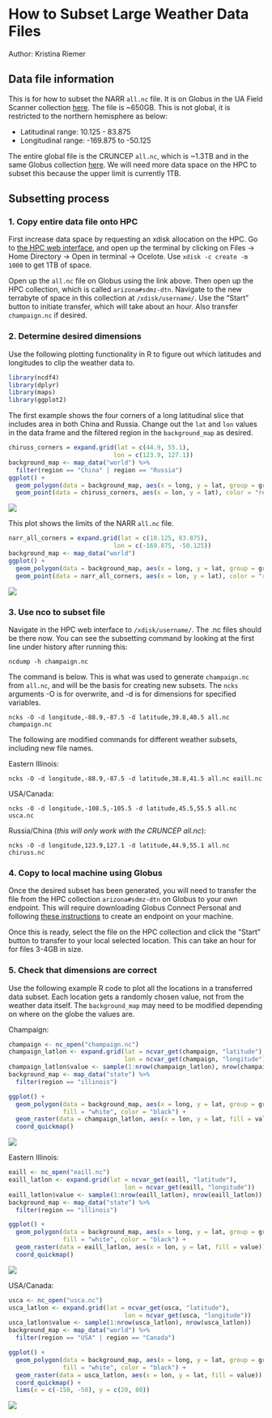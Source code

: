 How to Subset Large Weather Data Files
================
Author: Kristina Riemer

## Data file information

This is for how to subset the NARR `all.nc` file. It is on Globus in the
UA Field Scanner collection
[here](https://app.globus.org/file-manager?origin_id=cbae3a96-d081-4951-bd1e-a8fda974cefa&origin_path=%2Fmet%2Fnarr%2Fthreehourly%2F).
The file is ~650GB. This is not global, it is restricted to the northern
hemisphere as below:

  - Latitudinal range: 10.125 - 83.875
  - Longitudinal range: -169.875 to -50.125

The entire global file is the CRUNCEP `all.nc`, which is ~1.3TB and in
the same Globus collection
[here](https://app.globus.org/file-manager?origin_id=cbae3a96-d081-4951-bd1e-a8fda974cefa&origin_path=%2Fmet%2Fcruncep%2F).
We will need more data space on the HPC to subset this because the upper
limit is currently 1TB.

## Subsetting process

### 1\. Copy entire data file onto HPC

First increase data space by requesting an xdisk allocation on the HPC.
Go to [the HPC web
interface](https://ood.hpc.arizona.edu/pun/sys/dashboard), and open up
the terminal by clicking on Files -\> Home Directory -\> Open in
terminal -\> Ocelote. Use `xdisk -c create -m 1000` to get 1TB of space.

Open up the `all.nc` file on Globus using the link above. Then open up
the HPC collection, which is called `arizona#sdmz-dtn`. Navigate to the
new terrabyte of space in this collection at `/xdisk/username/`. Use the
“Start” button to initiate transfer, which will take about an hour. Also
transfer `champaign.nc` if desired.

### 2\. Determine desired dimensions

Use the following plotting functionality in R to figure out which
latitudes and longitudes to clip the weather data to.

``` r
library(ncdf4)
library(dplyr)
library(maps)
library(ggplot2)
```

The first example shows the four corners of a long latitudinal slice
that includes area in both China and Russia. Change out the `lat` and
`lon` values in the data frame and the filtered region in the
`background_map` as desired.

``` r
chiruss_corners = expand.grid(lat = c(44.9, 55.1), 
                             lon = c(123.9, 127.1))
background_map <- map_data("world") %>% 
  filter(region == "China" | region == "Russia")
ggplot() +
  geom_polygon(data = background_map, aes(x = long, y = lat, group = group), fill = "white", color = "black") +
  geom_point(data = chiruss_corners, aes(x = lon, y = lat), color = "red")
```

![](subset_weather_files/figure-gfm/unnamed-chunk-2-1.png)<!-- -->

This plot shows the limits of the NARR `all.nc` file.

``` r
narr_all_corners = expand.grid(lat = c(10.125, 83.875), 
                             lon = c(-169.875, -50.125))
background_map <- map_data("world")
ggplot() +
  geom_polygon(data = background_map, aes(x = long, y = lat, group = group), fill = "white", color = "black") +
  geom_point(data = narr_all_corners, aes(x = lon, y = lat), color = "red")
```

![](subset_weather_files/figure-gfm/unnamed-chunk-3-1.png)<!-- -->

### 3\. Use nco to subset file

Navigate in the HPC web interface to `/xdisk/username/`. The .nc files
should be there now. You can see the subsetting command by looking at
the first line under history after running this:

``` shell
ncdump -h champaign.nc
```

The command is below. This is what was used to generate `champaign.nc`
from `all.nc`, and will be the basis for creating new subsets. The
`ncks` arguments -O is for overwrite, and -d is for dimensions for
specified
variables.

``` shell
ncks -O -d longitude,-88.9,-87.5 -d latitude,39.8,40.5 all.nc champaign.nc
```

The following are modified commands for different weather subsets,
including new file names.

Eastern Illinois:

``` shell
ncks -O -d longitude,-88.9,-87.5 -d latitude,38.8,41.5 all.nc eaill.nc
```

USA/Canada:

``` shell
ncks -O -d longitude,-108.5,-105.5 -d latitude,45.5,55.5 all.nc usca.nc
```

Russia/China (*this will only work with the CRUNCEP all.nc*):

``` shell
ncks -O -d longitude,123.9,127.1 -d latitude,44.9,55.1 all.nc chiruss.nc
```

### 4\. Copy to local machine using Globus

Once the desired subset has been generated, you will need to transfer
the file from the HPC collection `arizona#sdmz-dtn` on Globus to your
own endpoint. This will require downloading Globus Connect Personal and
following [these
instructions](https://www.globus.org/globus-connect-personal) to create
an endpoint on your machine.

Once this is ready, select the file on the HPC collection and click the
“Start” button to transfer to your local selected location. This can
take an hour for for files 3-4GB in size.

### 5\. Check that dimensions are correct

Use the following example R code to plot all the locations in a
transferred data subset. Each location gets a randomly chosen value, not
from the weather data itself. The `background_map` may need to be
modified depending on where on the globe the values are.

Champaign:

``` r
champaign <- nc_open("champaign.nc")
champaign_latlon <- expand.grid(lat = ncvar_get(champaign, "latitude"), 
                                lon = ncvar_get(champaign, "longitude"))
champaign_latlon$value <- sample(1:nrow(champaign_latlon), nrow(champaign_latlon))
background_map <- map_data("state") %>% 
  filter(region == "illinois")

ggplot() +
  geom_polygon(data = background_map, aes(x = long, y = lat, group = group), 
               fill = "white", color = "black") +
  geom_raster(data = champaign_latlon, aes(x = lon, y = lat, fill = value)) +
  coord_quickmap()
```

![](subset_weather_files/figure-gfm/unnamed-chunk-9-1.png)<!-- -->

Eastern Illinois:

``` r
eaill <- nc_open("eaill.nc")
eaill_latlon <- expand.grid(lat = ncvar_get(eaill, "latitude"), 
                                lon = ncvar_get(eaill, "longitude"))
eaill_latlon$value <- sample(1:nrow(eaill_latlon), nrow(eaill_latlon))
background_map <- map_data("state") %>% 
  filter(region == "illinois")

ggplot() +
  geom_polygon(data = background_map, aes(x = long, y = lat, group = group), 
               fill = "white", color = "black") +
  geom_raster(data = eaill_latlon, aes(x = lon, y = lat, fill = value)) +
  coord_quickmap()
```

![](subset_weather_files/figure-gfm/unnamed-chunk-10-1.png)<!-- -->

USA/Canada:

``` r
usca <- nc_open("usca.nc")
usca_latlon <- expand.grid(lat = ncvar_get(usca, "latitude"), 
                                lon = ncvar_get(usca, "longitude"))
usca_latlon$value <- sample(1:nrow(usca_latlon), nrow(usca_latlon))
background_map <- map_data("world") %>% 
  filter(region == "USA" | region == "Canada")

ggplot() +
  geom_polygon(data = background_map, aes(x = long, y = lat, group = group), 
               fill = "white", color = "black") +
  geom_raster(data = usca_latlon, aes(x = lon, y = lat, fill = value)) +
  coord_quickmap() +
  lims(x = c(-150, -50), y = c(20, 80))
```

![](subset_weather_files/figure-gfm/unnamed-chunk-11-1.png)<!-- -->
